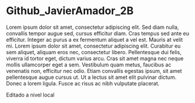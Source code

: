# Github_JavierAmador_2B
Lorem ipsum dolor sit amet, consectetur adipiscing elit. Sed diam nulla, convallis tempor augue sed, cursus efficitur diam. Cras tempus sed ante eu efficitur. Integer ac purus a ex fermentum aliquet a vel est. Mauris at velit mi. Lorem ipsum dolor sit amet, consectetur adipiscing elit. Curabitur eu sem aliquet, aliquam eros nec, consectetur libero. Pellentesque dui felis, viverra id tortor eget, dictum varius arcu. Cras sit amet magna nec neque mollis ullamcorper eget a sem. Vestibulum quam metus, faucibus ac venenatis non, efficitur nec odio. Etiam convallis egestas ipsum, sit amet pellentesque augue cursus ut. Ut a lectus sit amet elit pulvinar dictum. Donec a lorem ligula. Fusce ac risus ac nibh vulputate placerat.


Editado a nivel local

